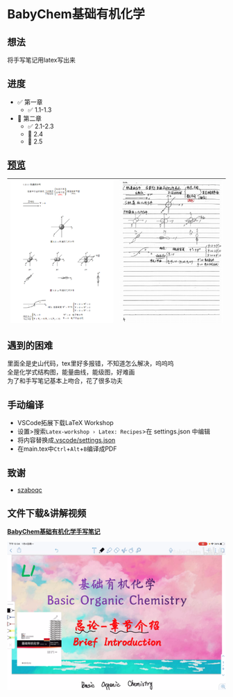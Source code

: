 # BabyChem基础有机化学

## 想法

将手写笔记用latex写出来

## 进度

- :white_check_mark: 第一章
    - :white_check_mark: 1.1-1.3
- :white_square_button: 第二章
    - :white_check_mark: 2.1-2.3
    - :white_square_button: 2.4
    - :black_square_button: 2.5

## [预览](main.pdf)

| ![tex](imgs/babychem-tex.png) | ![pdf](imgs/babychem-pdf.png) |
| --- | --- |

## 遇到的困难

里面全是史山代码，tex里好多报错，不知道怎么解决，呜呜呜  
全是化学式结构图，能量曲线，能级图，好难画  
为了和手写笔记基本上吻合，花了很多功夫  

## 手动编译

* VSCode拓展下载LaTeX Workshop
* 设置>搜索`Latex-workshop › Latex: Recipes`>在 settings.json 中编辑
* 将内容替换成[.vscode/settings.json](.vscode/settings.json)
* 在main.tex中`Ctrl`+`Alt`+`B`编译成PDF

## 致谢

* [szaboqc](https://github.com/Usu171/szaboqc)

## 文件下载&讲解视频

**[BabyChem基础有机化学手写笔记](https://github.com/Benzyl-titanium/BabyChem/releases/download/organic-chemistry/BabyChem.pdf)**

[![讲解视频](imgs/babychem.png)](https://www.bilibili.com/video/BV11U4y1x7GL/?spm_id_from=333.1387.homepage.video_card.click&vd_source=d848090dc43c31d7970651436f34cfa5)

